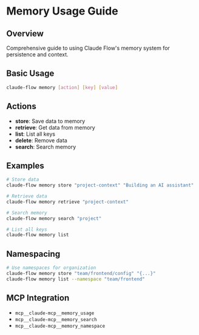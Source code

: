 # Memory Usage Guide

## Overview
Comprehensive guide to using Claude Flow's memory system for persistence and context.

## Basic Usage
```bash
claude-flow memory [action] [key] [value]
```

## Actions
- **store**: Save data to memory
- **retrieve**: Get data from memory
- **list**: List all keys
- **delete**: Remove data
- **search**: Search memory

## Examples
```bash
# Store data
claude-flow memory store "project-context" "Building an AI assistant"

# Retrieve data
claude-flow memory retrieve "project-context"

# Search memory
claude-flow memory search "project"

# List all keys
claude-flow memory list
```

## Namespacing
```bash
# Use namespaces for organization
claude-flow memory store "team/frontend/config" "{...}"
claude-flow memory list --namespace "team/frontend"
```

## MCP Integration
- `mcp__claude-mcp__memory_usage`
- `mcp__claude-mcp__memory_search`
- `mcp__claude-mcp__memory_namespace`
